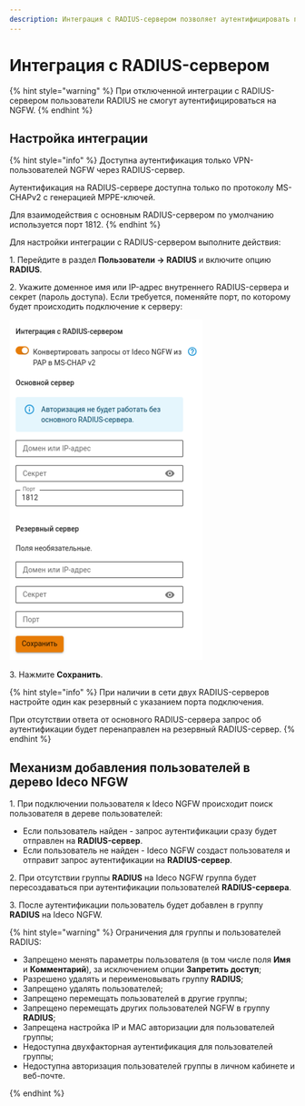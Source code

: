 ```yaml
---
description: Интеграция с RADIUS-сервером позволяет аутентифицировать пользователей, данные о которых хранятся только на RADIUS-сервере или в базах/каталогах, к которым имеет доступ RADIUS-сервер.
---
```


# Интеграция с RADIUS-сервером

{% hint style="warning" %}
При отключенной интеграции с RADIUS-сервером пользователи RADIUS не смогут аутентифицироваться на NGFW.
{% endhint %}

## Настройка интеграции

{% hint style="info" %}
Доступна аутентификация только VPN-пользователей NGFW через RADIUS-сервер. 

Аутентификация на RADIUS-cервере доступна только по протоколу MS-CHAPv2 с генерацией MPPE-ключей.

Для взаимодействия с основным RADIUS-сервером по умолчанию используется порт 1812.
{% endhint %}

Для настройки интеграции с RADIUS-сервером выполните действия:

1\. Перейдите в раздел **Пользователи -> RADIUS** и включите опцию **RADIUS**.

2\. Укажите доменное имя или IP-адрес внутреннего RADIUS-сервера и секрет (пароль доступа). Если требуется, поменяйте порт, по которому будет происходить подключение к серверу:

![](/.gitbook/assets/radius1.png)

3\. Нажмите **Сохранить**.

{% hint style="info" %}
При наличии в сети двух RADIUS-серверов настройте один как резервный с указанием порта подключения.

При отсутствии ответа от основного RADIUS-сервера запрос об аутентификации будет перенаправлен на резервный RADIUS-сервер. 
{% endhint %}

## Механизм добавления пользователей в дерево Ideco NFGW

1\. При подключении пользователя к Ideco NGFW происходит поиск пользователя в дереве пользователей: 

* Если пользователь найден - запрос аутентификации сразу будет отправлен на **RADIUS-сервер**.
* Если пользователь не найден - Ideco NGFW создаст пользователя и отправит запрос аутентификации на **RADIUS-сервер**. 

2\. При отсутствии группы **RADIUS** на Ideco NGFW группа будет пересоздаваться при аутентификации пользователей **RADIUS-сервера**. 

3\. После аутентификации пользователь будет добавлен в группу **RADIUS** на Ideco NGFW.

{% hint style="warning" %}
Ограничения для группы и пользователей RADIUS:

* Запрещено менять параметры пользователя (в том числе поля **Имя** и **Комментарий**), за исключением опции **Запретить доступ**;
* Разрешено удалять и переименовывать группу **RADIUS**;
* Запрещено удалять пользователей;
* Запрещено перемещать пользователей в другие группы;
* Запрещено перемещать других пользователей NGFW в группу **RADIUS**;
* Запрещена настройка IP и MAC авторизации для пользователей группы;
* Недоступна двухфакторная аутентификация для пользователей группы;
* Недоступна авторизация пользователей группы в личном кабинете и веб-почте.

{% endhint %}